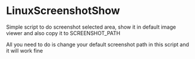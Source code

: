 # LinuxScreenshotShow
Simple script to do screenshot selected area, show it in default image viewer and also copy it to SCREENSHOT_PATH

All you need to do is change your default screenshot path in this script and it will work fine

